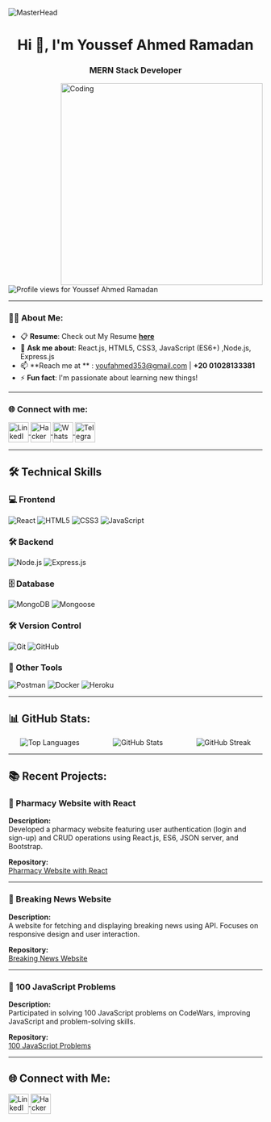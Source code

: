 ![MasterHead](https://i.redd.it/bpxxqqvps4h91.gif)
<h1 align="center">Hi 👋, I'm Youssef Ahmed Ramadan</h1>
<h3 align="center">MERN Stack Developer</h3>

<img align="right" alt="Coding" width="400" src="https://i.pinimg.com/originals/ee/ed/e2/eeede229147eb053fe863ef1cc7faf0b.gif" />

<p align="left"> 
<img src="https://komarev.com/ghpvc/?username=youssefrramdan&label=Profile%20views&color=0e75b6&style=flat" alt="Profile views for Youssef Ahmed Ramadan" />
</p>

---

### 👨‍💻 About Me:
- 📋 **Resume**: Check out My Resume [**here**](#)  
- 💬 **Ask me about**: React.js, HTML5, CSS3, JavaScript (ES6+) ,Node.js, Express.js
- 📫 **Reach me at ** : [youfahmed353@gmail.com](mailto:youfahmed353@gmail.com) | **+20 01028133381**  
- ⚡ **Fun fact**: I'm passionate about learning new things!  
---

<h3 align="left">🌐 Connect with me:</h3>
<p align="left">
  <a href="https://www.linkedin.com/in/youssef-ahmed-ramadan-5145a2250/" target="_blank">
    <img align="center" src="https://raw.githubusercontent.com/rahuldkjain/github-profile-readme-generator/master/src/images/icons/Social/linked-in-alt.svg" alt="LinkedIn - youssef ramadan" height="40" width="40" />
  </a>
  <a href="https://www.hackerrank.com/rmdanyoussef01/hackos" target="_blank">
    <img align="center" src="https://raw.githubusercontent.com/rahuldkjain/github-profile-readme-generator/master/src/images/icons/Social/hackerrank.svg" alt="HackerRank" height="40" width="40" />
  </a>
  <a href="https://wa.me/+201028133381" target="_blank">
    <img align="center" src="https://upload.wikimedia.org/wikipedia/commons/6/6b/WhatsApp.svg" alt="WhatsApp " height="40" width="40" />
  </a>
  <a href="https://t.me/+201028133381" target="_blank">
    <img align="center" src="https://upload.wikimedia.org/wikipedia/commons/8/82/Telegram_logo.svg" alt="Telegram" height="40" width="40" />
  </a>
</p>

---

## 🛠️ Technical Skills

### 💻 Frontend
![React](https://img.shields.io/badge/React.js-61DAFB?style=flat&logo=react&logoColor=black) ![HTML5](https://img.shields.io/badge/HTML5-E34F26?style=flat&logo=html5&logoColor=white) ![CSS3](https://img.shields.io/badge/CSS3-1572B6?style=flat&logo=css3&logoColor=white) ![JavaScript](https://img.shields.io/badge/JavaScript-ES6%2B-F7DF1E?style=flat&logo=javascript&logoColor=black)

### 🛠️ Backend
![Node.js](https://img.shields.io/badge/Node.js-339933?style=flat&logo=node.js&logoColor=white) ![Express.js](https://img.shields.io/badge/Express.js-000000?style=flat&logo=express&logoColor=white)

### 🗄️ Database
![MongoDB](https://img.shields.io/badge/MongoDB-47A248?style=flat&logo=mongodb&logoColor=white) ![Mongoose](https://img.shields.io/badge/Mongoose-880000?style=flat&logo=mongoose&logoColor=white)

### 🛠️ Version Control
![Git](https://img.shields.io/badge/Git-F05032?style=flat&logo=git&logoColor=white) ![GitHub](https://img.shields.io/badge/GitHub-181717?style=flat&logo=github&logoColor=white)

### 🧰 Other Tools
![Postman](https://img.shields.io/badge/Postman-FF6C37?style=flat&logo=postman&logoColor=white) ![Docker](https://img.shields.io/badge/Docker-2496ED?style=flat&logo=docker&logoColor=white) ![Heroku](https://img.shields.io/badge/Heroku-430098?style=flat&logo=heroku&logoColor=white)

---

## 📊 GitHub Stats:
<div style="display: flex; justify-content: space-around; flex-wrap: wrap; gap: 20px; text-align: center;">
  <div>
    <img src="https://github-readme-stats.vercel.app/api/top-langs?username=youssefrramdan&show_icons=true&locale=en&layout=compact" alt="Top Languages" />
  </div>
  
  <div>
    <img src="https://github-readme-stats.vercel.app/api?username=youssefrramdan&show_icons=true&locale=en" alt="GitHub Stats" />
  </div>
  
  <div>
    <img src="https://github-readme-streak-stats.herokuapp.com/?user=youssefrramdan" alt="GitHub Streak" />
  </div>
</div>

---

## 📚 Recent Projects:

### 🏥 Pharmacy Website with React

**Description:**  
Developed a pharmacy website featuring user authentication (login and sign-up) and CRUD operations using React.js, ES6, JSON server, and Bootstrap.

**Repository:**  
[Pharmacy Website with React](https://github.com/youssefrramdan/-Pharmacy-website-with-React.git)

---

### 📰 Breaking News Website

**Description:**  
A website for fetching and displaying breaking news using API. Focuses on responsive design and user interaction.

**Repository:**  
[Breaking News Website](https://github.com/youssefrramdan/Breaking_News)

---

### 🧩 100 JavaScript Problems

**Description:**  
Participated in solving 100 JavaScript problems on CodeWars, improving JavaScript and problem-solving skills.

**Repository:**  
[100 JavaScript Problems](https://github.com/youssefrramdan/100-Javascript-problem.git)

---

## 🌐 Connect with Me:
<p align="left">
  <a href="https://www.linkedin.com/in/youssef-ahmed-ramadan-5145a2250/" target="_blank">
    <img align="center" src="https://raw.githubusercontent.com/rahuldkjain/github-profile-readme-generator/master/src/images/icons/Social/linked-in-alt.svg" alt="LinkedIn - youssef ramadan" height="40" width="40" />
  </a>
  <a href="https://www.hackerrank.com/rmdanyoussef01/hackos" target="_blank">
    <img align="center" src="https://raw.githubusercontent.com/rahuldkjain/github-profile-readme-generator/master/src/images/icons/Social/hackerrank.svg" alt="HackerRank" height="40" width="40" />
  </a>
</p>
